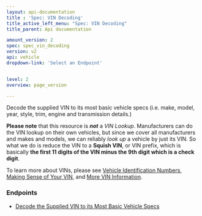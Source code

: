 ```yaml
---
layout: api-documentation
title : 'Spec: VIN Decoding'
title_active_left_menu: "Spec: VIN Decoding"
title_parent: Api documentation

amount_version: 2
spec: spec_vin_decoding
version: v2
api: vehicle
dropdown-link: 'Select an Endpoint'


level: 2
overview: page_version

---
```


<div class="info-message">
 Decode the supplied VIN to its most basic vehicle specs (i.e. make, model, year, style, trim, engine and transmission details.)
</div>

**Please note** that this resource is ***not*** a *VIN Lookup*. Manufacturers can do the VIN lookup on their own vehicles, but since we cover all manufacturers and makes and models, we can reliably *look up* a vehicle by just its VIN. So what we do is reduce the VIN to a **Squish VIN**, or VIN prefix, which is basically **the first 11 digits of the VIN minus the 9th digit which is a check digit**.

To learn more about VINs, please see [Vehicle Identification Numbers](https://help.edmunds.com/entries/23782847-Vehicle-Identification-Numbers-VINs), [Making Sense of Your VIN](http://www.edmunds.com/driving-tips/making-sense-of-your-vin.html), and [More VIN Information](http://www.edmunds.com/car-buying/vin-check.html).

### Endpoints

* [Decode the Supplied VIN to its Most Basic Vehicle Specs](/api-documentation/vehicle/spec_vin_decoding/v2/02_by_vin/api-description.html)
